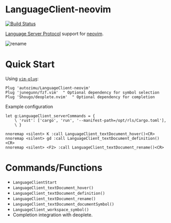 # LanguageClient-neovim
[![Build Status](https://travis-ci.org/autozimu/LanguageClient-neovim.svg?branch=master)](https://travis-ci.org/autozimu/LanguageClient-neovim)

[Language Server Protocol](https://github.com/Microsoft/language-server-protocol) support for [neovim](https://github.com/neovim/neovim).

![rename](https://raw.github.com/autozimu/images/master/LanguageClient-neovim/rename.gif)

# Quick Start

Using [`vim-plug`](https://github.com/junegunn/vim-plug):

```vim
Plug 'autozimu/LanguageClient-neovim'
Plug 'junegunn/fzf.vim'  " Optional dependency for symbol selection
Plug 'Shougo/deoplete.nvim'  " Optional dependency for completion
```

Example configuration

```vim
let g:LanguageClient_serverCommands = {
    \ 'rust': ['cargo', 'run', '--manifest-path=/opt/rls/Cargo.toml'],
    \ }

nnoremap <silent> K :call LanguageClient_textDocument_hover()<CR>
nnoremap <silent> gd :call LanguageClient_textDocument_definition()<CR>
nnoremap <silent> <F2> :call LanguageClient_textDocument_rename()<CR>
```

# Commands/Functions

- `LanguageClientStart`
- `LanguageClient_textDocument_hover()`
- `LanguageClient_textDocument_definition()`
- `LanguageClient_textDocument_rename()`
- `LanguageClient_textDocument_documentSymbol()`
- `LanguageClient_workspace_symbol()`
- Completion integration with deoplete.
